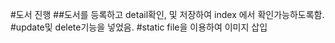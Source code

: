 #도서 진행 ##도서를 등록하고 detail확인, 및 저장하여 index 에서 확인가능하도록함.
#update및 delete기능을 넣었음.
#static file을 이용하여 이미지 삽입
